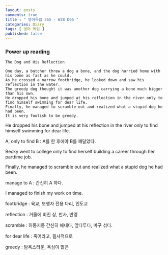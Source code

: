 ```yaml
---
layout: posts
comments: true
title : " 영어독립 365 - W28 D05 "
categories: Diary
tags: [ 영어 독립 ]
published: false
---
```


### Power up reading

```text
The Dog and His Reflection

One day, a butcher threw a dog a bone, and the dog hurried home with his bone as fast as he could.
As he crossed a narrow footbridge, he looked down and saw his reflection in the water.
The greedy dog thought it was another dog carrying a bone much bigger than his own.
He dropped his bone and jumped at his reflection in the river only to find himself swimming for dear life.
Finally, he managed to scramble out and realized what a stupid dog he had been.
It is very foolish to be greedy.
```

He dropped his bone and jumped at his reflection in the river only to find himself swimming for dear life.

A, only to find B
 : A를 한 후에야 B를 깨달았다.

Becky went to college only to find herself building a career through her parttime job.

Finally, he managed to scramble out and realized what a stupid dog he had been.

manage to A
 : 간신히 A 하다.

I managed to finish my work on time.

footbridge
 : 육교, 보행자 전용 다리, 인도교

reflection
 : 거울에 비친 상, 반사, 반영

scramble
 : 허둥지둥 간신히 해내다, 앞다투다, 마구 섞다.

for dear life
 : 죽어라고, 필사적으로

greedy
 : 탐욕스러운, 욕심이 많은
